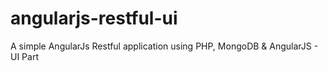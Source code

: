 angularjs-restful-ui
====================

A simple AngularJs Restful application using PHP, MongoDB &amp; AngularJS - UI Part
